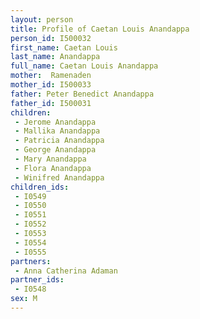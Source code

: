 ```yaml
---
layout: person
title: Profile of Caetan Louis Anandappa
person_id: I500032
first_name: Caetan Louis
last_name: Anandappa
full_name: Caetan Louis Anandappa
mother:  Ramenaden
mother_id: I500033
father: Peter Benedict Anandappa
father_id: I500031
children:
 - Jerome Anandappa
 - Mallika Anandappa
 - Patricia Anandappa
 - George Anandappa
 - Mary Anandappa
 - Flora Anandappa
 - Winifred Anandappa
children_ids:
 - I0549
 - I0550
 - I0551
 - I0552
 - I0553
 - I0554
 - I0555
partners:
 - Anna Catherina Adaman
partner_ids:
 - I0548
sex: M
---
```


